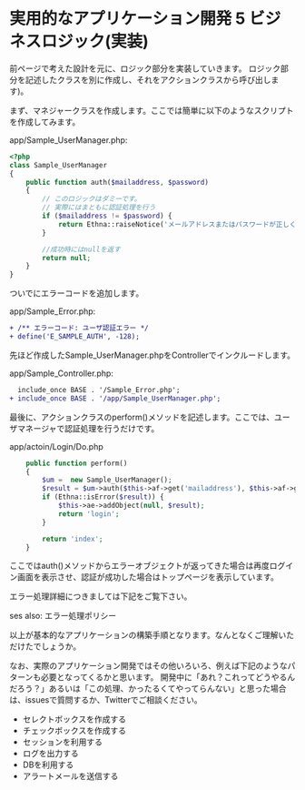 
# 実用的なアプリケーション開発 5 ビジネスロジック(実装)

前ページで考えた設計を元に、ロジック部分を実装していきます。
ロジック部分を記述したクラスを別に作成し、それをアクションクラスから呼び出します)。

まず、マネジャークラスを作成します。ここでは簡単に以下のようなスクリプトを作成してみます。

app/Sample_UserManager.php:

```php
<?php
class Sample_UserManager
{
    public function auth($mailaddress, $password)
    {
        // このロジックはダミーです。
        // 実際にはまともに認証処理を行う
        if ($mailaddress != $password) {
            return Ethna::raiseNotice('メールアドレスまたはパスワードが正しくありません', E_SAMPLE_AUTH);
        }

        //成功時にはnullを返す
        return null;
    }
}
```

ついでにエラーコードを追加します。

app/Sample_Error.php:

```diff
+ /** エラーコード: ユーザ認証エラー */
+ define('E_SAMPLE_AUTH', -128);
```

先ほど作成したSample_UserManager.phpをControllerでインクルードします。

app/Sample_Controller.php:

```diff
  include_once BASE . '/Sample_Error.php';
+ include_once BASE . '/app/Sample_UserManager.php';
```

最後に、アクションクラスのperform()メソッドを記述します。ここでは、ユーザマネージャで認証処理を行うだけです。

app/actoin/Login/Do.php

```php
    public function perform()
    {
        $um =  new Sample_UserManager();
        $result = $um->auth($this->af->get('mailaddress'), $this->af->get('password'));
        if (Ethna::isError($result)) {
            $this->ae->addObject(null, $result);
            return 'login';
        }

        return 'index';
    }
```

ここではauth()メソッドからエラーオブジェクトが返ってきた場合は再度ログイン画面を表示させ、認証が成功した場合はトップページを表示しています。

エラー処理詳細につきましては下記をご覧下さい。

ses also: エラー処理ポリシー

以上が基本的なアプリケーションの構築手順となります。なんとなくご理解いただけたでしょうか。

なお、実際のアプリケーション開発ではその他いろいろ、例えば下記のようなパターンも必要となってくるかと思います。
開発中に「あれ？これってどうやるんだろう？」あるいは「この処理、かったるくてやってらんない」と思った場合は、issuesで質問するか、Twitterでご相談ください。

* セレクトボックスを作成する
* チェックボックスを作成する
* セッションを利用する
* ログを出力する
* DBを利用する
* アラートメールを送信する
